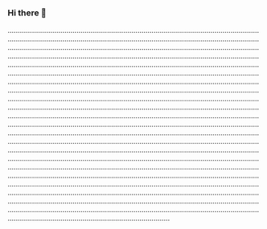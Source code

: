### Hi there 👋

........................................................................................................................................................................................................................................................................................................................................................................................................................................................................................................................................................................................................................................................................................................................................................................................................................................................................................................................................................................................................................................................................................................................................................................................................................................................................................................................................................................................................................................................................................................................................................................................................................................................................................................................................................................................................................................................................................................................................................................................................................................................................................................................................................................................................................................................................................................................................................................................................................................................................................................................................................................................................................................................................................................................................................................................................................................................................................................................